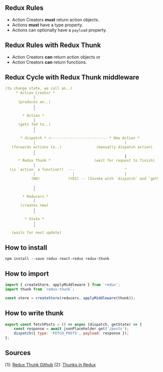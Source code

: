 ## Redux Rules
- Action Creators **must** return action objects.
- Actions **must** have a type property.
- Actions can optionally have a `payload` property.

## Redux Rules with Redux Thunk
- Action Creators **can** return action objects or
- Action Creators **can** return functions.

## Redux Cycle with Redux Thunk middleware
```yml
(to change state, we call an..)
     * Action Creator * 
             |
      (produces an..)
             |
             ˇ
        * Action *
             |
      (gets fed to..)
             |
             ˇ
       * dispatch * <-------------------------- * New Action *                             
             |                                         |
   (forwards actions to..)                (manually dispatch action)
             |
             ˇ                                         |
      * Redux Thunk *                    (wait for request to finish)
             |
  (is `action` a function?)  ---                       ^
             |                 |                       |
            (NO)             (YES) -- (Invoke with `dispatch` and `getState`)

             |
             ˇ
        * Reducers *
             |
       (creates new)
             |
             ˇ
         * State *
             |
             ˇ
   (waits for next update)
```

## How to install
`npm install --save redux react-redux redux-thunk`

## How to import
```js
import { createStore, applyMiddleware } from 'redux';
import thunk from `redux-thunk`;

const store = createStore(reducers, applyMiddleware(thunk));
```

## How to write thunk
```js
export const fetchPosts = () => async (dispatch, getState) => {
    const response = await jsonPlaceholder.get('/posts');
    dispatch({ type: 'FETCH_POSTS', payload: response });
};
```

## Sources
[1]: [Redux Thunk Github](https://github.com/reduxjs/redux-thunk)
[2]: [Thunks in Redux](https://medium.com/fullstack-academy/thunks-in-redux-the-basics-85e538a3fe60)
